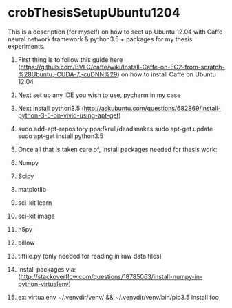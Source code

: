 # crobThesisSetupUbuntu1204
This is a description (for myself) on how to seet up Ubuntu 12.04 with Caffe neural network framework &amp; python3.5 + packages for my thesis experiments.

1. First thing is to follow this guide here (https://github.com/BVLC/caffe/wiki/Install-Caffe-on-EC2-from-scratch-%28Ubuntu,-CUDA-7,-cuDNN%29) on how to install Caffe on Ubuntu 12.04
2. Next set up any IDE you wish to use, pycharm in my case
3. Next install python3.5 (http://askubuntu.com/questions/682869/install-python-3-5-on-vivid-using-apt-get)
4.    sudo add-apt-repository ppa:fkrull/deadsnakes
      sudo apt-get update
      sudo apt-get install python3.5

5. Once all that is taken care of, install packages needed for thesis work:
6.  Numpy
7.  Scipy
8.  matplotlib
8.  sci-kit learn
9.  sci-kit image
9.  h5py
9.  pillow
10.  tiffile.py (only needed for reading in raw data files)

11.   Install packages via:  (http://stackoverflow.com/questions/18785063/install-numpy-in-python-virtualenv)
12.   ex: virtualenv ~/.venvdir/venv/ && ~/.venvdir/venv/bin/pip3.5 install foo
